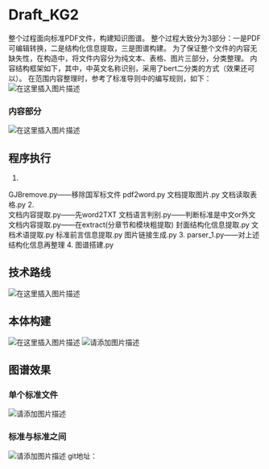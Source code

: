# Draft_KG2
整个过程面向标准PDF文件，构建知识图谱。
整个过程大致分为3部分：一是PDF可编辑转换，二是结构化信息提取，三是图谱构建。
为了保证整个文件的内容无缺失性，在构造中，将文件内容分为纯文本、表格、图片三部分，分类整理。
内容结构框架如下，其中，中英文名称识别，采用了bert二分类的方式（效果还可以）。
在范围内容整理时，参考了标准导则中的编写规则，如下：
![在这里插入图片描述](https://img-blog.csdnimg.cn/50b0514f7c644853919754612a565f77.png)
### 内容部分
![在这里插入图片描述](https://img-blog.csdnimg.cn/682908cc6e43440c911a8875bd330c64.png)
## 程序执行
1.	
GJBremove.py——移除国军标文件
pdf2word.py
文档提取图片.py
文档读取表格.py
2.	
文档内容提取.py——先word2TXT
文档语言判别.py——判断标准是中文or外文
文档内容提取.py——在extract(分章节和模块粗提取)
封面结构化信息提取.py
文档术语提取.py
标准前言信息提取.py
图片链接生成.py
3.	parser_1.py——对上述结构化信息再整理
4.	图谱搭建.py
## 技术路线
![在这里插入图片描述](https://img-blog.csdnimg.cn/3859292427624dbc9d54cd142c3d63de.png)
## 本体构建
![在这里插入图片描述](https://img-blog.csdnimg.cn/ff87ac020bb94e929e8ea0c8ea3afb5e.png)
![请添加图片描述](https://img-blog.csdnimg.cn/a2d856a316c3428ab1962378acaec2d6.png)

## 图谱效果
### 单个标准文件
![请添加图片描述](https://img-blog.csdnimg.cn/07ffacfad65a41419d4e036fa3aeea22.png)
### 标准与标准之间
![请添加图片描述](https://img-blog.csdnimg.cn/85ab1288ba1f4b94b452a05252c0ec80.png)
git地址：
